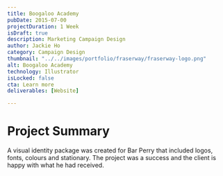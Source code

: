 ```yaml
---
title: Boogaloo Academy
pubDate: 2015-07-00
projectDuration: 1 Week
isDraft: true
description: Marketing Campaign Design
author: Jackie Ho
category: Campaign Design
thumbnail: "../../images/portfolio/fraserway/fraserway-logo.png"
alt: Boogaloo Academy
technology: Illustrator
isLocked: false
cta: Learn more
deliverables: [Website]

---
```

 
# Project Summary
A visual identity package was created for Bar Perry that included logos, fonts, colours and stationary. The project was a success and the client is happy with what he had received.









